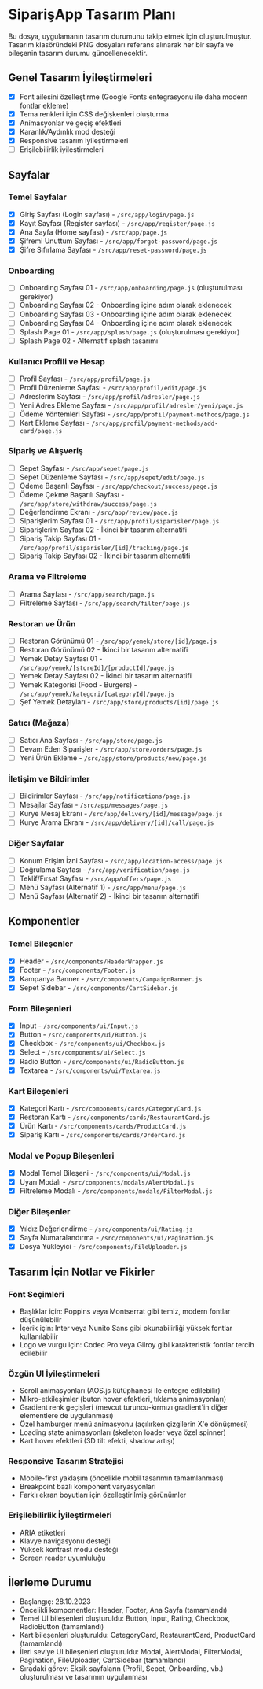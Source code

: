# SiparişApp Tasarım Planı

Bu dosya, uygulamanın tasarım durumunu takip etmek için oluşturulmuştur. Tasarım klasöründeki PNG dosyaları referans alınarak her bir sayfa ve bileşenin tasarım durumu güncellenecektir.

## Genel Tasarım İyileştirmeleri

- [x] Font ailesini özelleştirme (Google Fonts entegrasyonu ile daha modern fontlar ekleme)
- [x] Tema renkleri için CSS değişkenleri oluşturma
- [x] Animasyonlar ve geçiş efektleri
- [x] Karanlık/Aydınlık mod desteği
- [x] Responsive tasarım iyileştirmeleri
- [ ] Erişilebilirlik iyileştirmeleri

## Sayfalar

### Temel Sayfalar
- [x] Giriş Sayfası (Login sayfası) - `/src/app/login/page.js`
- [x] Kayıt Sayfası (Register sayfası) - `/src/app/register/page.js`
- [x] Ana Sayfa (Home sayfası) - `/src/app/page.js`
- [x] Şifremi Unuttum Sayfası - `/src/app/forgot-password/page.js`
- [x] Şifre Sıfırlama Sayfası - `/src/app/reset-password/page.js`

### Onboarding
- [ ] Onboarding Sayfası 01 - `/src/app/onboarding/page.js` (oluşturulması gerekiyor)
- [ ] Onboarding Sayfası 02 - Onboarding içine adım olarak eklenecek
- [ ] Onboarding Sayfası 03 - Onboarding içine adım olarak eklenecek
- [ ] Onboarding Sayfası 04 - Onboarding içine adım olarak eklenecek
- [ ] Splash Page 01 - `/src/app/splash/page.js` (oluşturulması gerekiyor)
- [ ] Splash Page 02 - Alternatif splash tasarımı

### Kullanıcı Profili ve Hesap
- [ ] Profil Sayfası - `/src/app/profil/page.js`
- [ ] Profil Düzenleme Sayfası - `/src/app/profil/edit/page.js`
- [ ] Adreslerim Sayfası - `/src/app/profil/adresler/page.js`
- [ ] Yeni Adres Ekleme Sayfası - `/src/app/profil/adresler/yeni/page.js`
- [ ] Ödeme Yöntemleri Sayfası - `/src/app/profil/payment-methods/page.js`
- [ ] Kart Ekleme Sayfası - `/src/app/profil/payment-methods/add-card/page.js`

### Sipariş ve Alışveriş
- [ ] Sepet Sayfası - `/src/app/sepet/page.js`
- [ ] Sepet Düzenleme Sayfası - `/src/app/sepet/edit/page.js`
- [ ] Ödeme Başarılı Sayfası - `/src/app/checkout/success/page.js`
- [ ] Ödeme Çekme Başarılı Sayfası - `/src/app/store/withdraw/success/page.js`
- [ ] Değerlendirme Ekranı - `/src/app/review/page.js`
- [ ] Siparişlerim Sayfası 01 - `/src/app/profil/siparisler/page.js`
- [ ] Siparişlerim Sayfası 02 - İkinci bir tasarım alternatifi
- [ ] Sipariş Takip Sayfası 01 - `/src/app/profil/siparisler/[id]/tracking/page.js`
- [ ] Sipariş Takip Sayfası 02 - İkinci bir tasarım alternatifi

### Arama ve Filtreleme
- [ ] Arama Sayfası - `/src/app/search/page.js`
- [ ] Filtreleme Sayfası - `/src/app/search/filter/page.js`

### Restoran ve Ürün
- [ ] Restoran Görünümü 01 - `/src/app/yemek/store/[id]/page.js`
- [ ] Restoran Görünümü 02 - İkinci bir tasarım alternatifi
- [ ] Yemek Detay Sayfası 01 - `/src/app/yemek/[storeId]/[productId]/page.js`
- [ ] Yemek Detay Sayfası 02 - İkinci bir tasarım alternatifi
- [ ] Yemek Kategorisi (Food - Burgers) - `/src/app/yemek/kategori/[categoryId]/page.js`
- [ ] Şef Yemek Detayları - `/src/app/store/products/[id]/page.js`

### Satıcı (Mağaza)
- [ ] Satıcı Ana Sayfası - `/src/app/store/page.js`
- [ ] Devam Eden Siparişler - `/src/app/store/orders/page.js`
- [ ] Yeni Ürün Ekleme - `/src/app/store/products/new/page.js`

### İletişim ve Bildirimler
- [ ] Bildirimler Sayfası - `/src/app/notifications/page.js`
- [ ] Mesajlar Sayfası - `/src/app/messages/page.js`
- [ ] Kurye Mesaj Ekranı - `/src/app/delivery/[id]/message/page.js`
- [ ] Kurye Arama Ekranı - `/src/app/delivery/[id]/call/page.js`

### Diğer Sayfalar
- [ ] Konum Erişim İzni Sayfası - `/src/app/location-access/page.js`
- [ ] Doğrulama Sayfası - `/src/app/verification/page.js`
- [ ] Teklif/Fırsat Sayfası - `/src/app/offers/page.js`
- [ ] Menü Sayfası (Alternatif 1) - `/src/app/menu/page.js`
- [ ] Menü Sayfası (Alternatif 2) - İkinci bir tasarım alternatifi

## Komponentler

### Temel Bileşenler
- [x] Header - `/src/components/HeaderWrapper.js`
- [x] Footer - `/src/components/Footer.js`
- [x] Kampanya Banner - `/src/components/CampaignBanner.js`
- [x] Sepet Sidebar - `/src/components/CartSidebar.js`

### Form Bileşenleri
- [x] Input - `/src/components/ui/Input.js`
- [x] Button - `/src/components/ui/Button.js`
- [x] Checkbox - `/src/components/ui/Checkbox.js`
- [x] Select - `/src/components/ui/Select.js`
- [x] Radio Button - `/src/components/ui/RadioButton.js`
- [x] Textarea - `/src/components/ui/Textarea.js`

### Kart Bileşenleri
- [x] Kategori Kartı - `/src/components/cards/CategoryCard.js`
- [x] Restoran Kartı - `/src/components/cards/RestaurantCard.js`
- [x] Ürün Kartı - `/src/components/cards/ProductCard.js`
- [x] Sipariş Kartı - `/src/components/cards/OrderCard.js`

### Modal ve Popup Bileşenleri
- [x] Modal Temel Bileşeni - `/src/components/ui/Modal.js`
- [x] Uyarı Modalı - `/src/components/modals/AlertModal.js`
- [x] Filtreleme Modalı - `/src/components/modals/FilterModal.js`

### Diğer Bileşenler
- [x] Yıldız Değerlendirme - `/src/components/ui/Rating.js`
- [x] Sayfa Numaralandırma - `/src/components/ui/Pagination.js`
- [x] Dosya Yükleyici - `/src/components/FileUploader.js`

## Tasarım İçin Notlar ve Fikirler

### Font Seçimleri
- Başlıklar için: Poppins veya Montserrat gibi temiz, modern fontlar düşünülebilir
- İçerik için: Inter veya Nunito Sans gibi okunabilirliği yüksek fontlar kullanılabilir
- Logo ve vurgu için: Codec Pro veya Gilroy gibi karakteristik fontlar tercih edilebilir

### Özgün UI İyileştirmeleri
- Scroll animasyonları (AOS.js kütüphanesi ile entegre edilebilir)
- Mikro-etkileşimler (buton hover efektleri, tıklama animasyonları)
- Gradient renk geçişleri (mevcut turuncu-kırmızı gradient'in diğer elementlere de uygulanması)
- Özel hamburger menü animasyonu (açılırken çizgilerin X'e dönüşmesi)
- Loading state animasyonları (skeleton loader veya özel spinner)
- Kart hover efektleri (3D tilt efekti, shadow artışı)

### Responsive Tasarım Stratejisi
- Mobile-first yaklaşım (öncelikle mobil tasarımın tamamlanması)
- Breakpoint bazlı komponent varyasyonları
- Farklı ekran boyutları için özelleştirilmiş görünümler

### Erişilebilirlik İyileştirmeleri
- ARIA etiketleri
- Klavye navigasyonu desteği
- Yüksek kontrast modu desteği
- Screen reader uyumluluğu

## İlerleme Durumu
- Başlangıç: 28.10.2023
- Öncelikli komponentler: Header, Footer, Ana Sayfa (tamamlandı)
- Temel UI bileşenleri oluşturuldu: Button, Input, Rating, Checkbox, RadioButton (tamamlandı)
- Kart bileşenleri oluşturuldu: CategoryCard, RestaurantCard, ProductCard (tamamlandı)
- İleri seviye UI bileşenleri oluşturuldu: Modal, AlertModal, FilterModal, Pagination, FileUploader, CartSidebar (tamamlandı)
- Sıradaki görev: Eksik sayfaların (Profil, Sepet, Onboarding, vb.) oluşturulması ve tasarımın uygulanması 